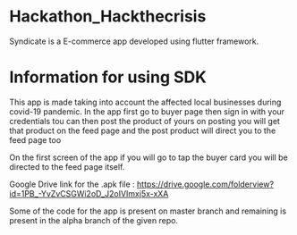 # Hackathon_Hackthecrisis
Syndicate is a E-commerce app developed using flutter framework. 
# Information for using SDK
This app is made taking into account the affected local businesses during covid-19 pandemic.
In the app first go to buyer page then sign in with your credentials tou can then post the product of yours on posting you will get that product on the feed page and the post product will direct you to the feed page too

On the first screen of the app if you will go to tap the buyer card you will be directed to the feed page itself.

Google Drive link for the .apk file : https://drive.google.com/folderview?id=1PB_-YvZvCSGWi2oD_J2oIVImxj5x-xXA

Some of the code for the app is present on master branch and remaining is present in the alpha branch of the given repo.

